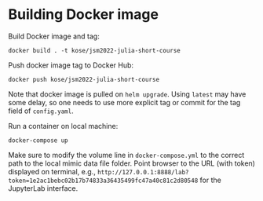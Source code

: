 # Building Docker image

Build Docker image and tag:
```
docker build . -t kose/jsm2022-julia-short-course
```

Push docker image tag to Docker Hub:
```
docker push kose/jsm2022-julia-short-course
```
Note that docker image is pulled on `helm upgrade`. Using `latest` may have some delay, so one needs to use more explicit tag or commit for the tag field of `config.yaml`.


Run a container on local machine:
```
docker-compose up
```
Make sure to modify the volume line in `docker-compose.yml` to the correct path to the local mimic data file folder. Point browser to the URL (with token) displayed on terminal, e.g., `http://127.0.0.1:8888/lab?token=1e2ac1bebc02b17b74833a36435499fc47a40c81c2d80548` for the JupyterLab interface. <!--Open a terminal within JupyterLab and `git clone https://github.com/LangeSymposium/2022-July-Workshop.git`.-->

